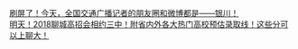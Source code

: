   
[刷屏了！今天，全国交通广播记者的朋友圈和微博都是——银川！](http://www.dianyue.me/archives/364/atnmh21nbla3hn1b/)  
[明天！2018聊城高招会相约三中！附省内外各大热门高校预估录取线！这些分可以上聊大！](http://www.dianyue.me/archives/356/1z646z4sxluemup9/)